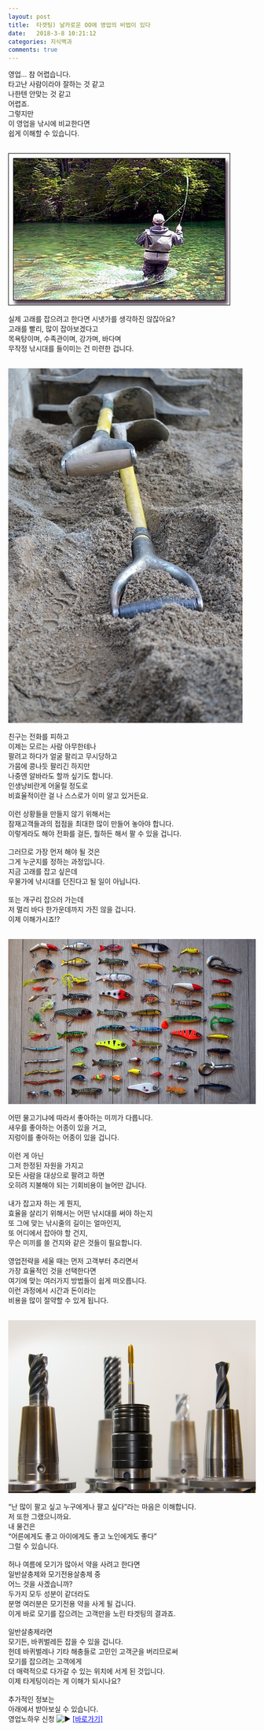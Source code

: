 ```yaml
---
layout: post
title:  타겟팅) 날카로운 OO에 영업의 비법이 있다
date:   2018-3-8 10:21:12
categories: 지식백과
comments: true
---
```






<p>영업… 참 어렵습니다.<br>타고난 사람이라야 잘하는 것 같고<br> 나한텐 안맞는 것 같고<br> 어렵죠.<br>그렇지만<br> 이 영업을 낚시에 비교한다면<br> 쉽게 이해할 수 있습니다.

<br><img class="image" src="/images/111113.jpg" alt=""/><br>


실제 고래를 잡으려고 한다면 시냇가를 생각하진 않잖아요?<br>고래를 빨리, 많이 잡아보겠다고<br> 목욕탕이며, 수족관이며, 강가며, 바다며<br> 무작정 낚시대를 들이미는 건 미련한 겁니다.


<br><img class="image" src="/images/224321421.jpg" alt=""/><br>

친구는 전화를 피하고<br> 이제는 모르는 사람 아무한테나<br> 팔려고 하다가 얼굴 팔리고 무시당하고<br> 가뭄에 콩나듯 팔리긴 하지만<br> 나중엔 알바라도 할까 싶기도 합니다.<br>인생낭비란게 어울릴 정도로<br> 비효율적이란 걸 나 스스로가 이미 알고 있거든요.<br> &nbsp;<br>이런 상황들을 만들지 않기 위해서는<br> 잠재고객들과의 접점을 최대한 많이 만들어 놓아야 합니다.<br>이렇게라도 해야 전화를 걸든, 뭘하든 해서 팔 수 있을 겁니다.<br> &nbsp;<br>그러므로 가장 먼저 해야 될 것은<br> 그게 누군지를 정하는 과정입니다.<br>지금 고래를 잡고 싶은데<br> 우물가에 낚시대를 던진다고 될 일이 아닙니다.<br> &nbsp;<br>또는 개구리 잡으러 가는데<br> 저 멀리 바다 한가운데까지 가진 않을 겁니다.<br>이제 이해가시죠!?

<br><img class="image" src="/images/346462.jpg" alt=""/><br>

어떤 물고기냐에 따라서 좋아하는 미끼가 다릅니다.<br>새우를 좋아하는 어종이 있을 거고,<br>지렁이를 좋아하는 어종이 있을 겁니다.<br> &nbsp;<br>이런 게 아닌<br> 그저 한정된 자원을 가지고<br> 모든 사람을 대상으로 팔려고 하면<br> 오히려 지불해야 되는 기회비용이 늘어만 갑니다.<br> &nbsp;<br>내가 잡고자 하는 게 뭔지,<br>효율을 살리기 위해서는 어떤 낚시대를 써야 하는지<br> 또 그에 맞는 낚시줄의 길이는 얼마인지,<br>또 어디에서 잡아야 할 건지,<br>무슨 미끼를 쓸 건지와 같은 것들이 필요합니다.<br> &nbsp;<br>영업전략을 세울 때는 먼저 고객부터 추리면서<br> 가장 효율적인 것을 선택한다면<br> 여기에 맞는 여러가지 방법들이 쉽게 떠오릅니다.<br>이런 과정에서 시간과 돈이라는<br> 비용을 많이 절약할 수 있게 됩니다.

<br><img class="image" src="/images/44623462.jpg" alt=""/><br>


“난 많이 팔고 싶고 누구에게나 팔고 싶다”라는 마음은 이해합니다.<br>저 또한 그랬으니까요.<br>내 물건은<br>“어른에게도 좋고 아이에게도 좋고 노인에게도 좋다”<br>그럴 수 있습니다.<br> &nbsp;<br>허나 여름에 모기가 많아서 약을 사려고 한다면<br> 일반살충제와 모기전용살충제 중<br> 어느 것을 사겠습니까?<br>두가지 모두 성분이 같더라도<br> 분명 여러분은 모기전용 약을 사게 될 겁니다.<br>이게 바로 모기를 잡으려는 고객만을 노린 타겟팅의 결과죠.<br> &nbsp;<br>일반살충제라면<br> 모기든, 바퀴벌레든 잡을 수 있을 겁니다.<br>헌데 바퀴벌레나 기타 해충들로 고민인 고객군을 버리므로써<br> 모기를 잡으려는 고객에게<br> 더 매력적으로 다가갈 수 있는 위치에 서게 된 것입니다.<br>이제 타게팅이라는 게 이해가 되시나요?<br> &nbsp;<br>추가적인 정보는<br> 아래에서 받아보실 수 있습니다.<br>영업노하우 신청 <img class="emoji" draggable="false" alt="▶" src="https://s.w.org/images/core/emoji/11/svg/25b6.svg"> <span style="color: rgb(0, 0, 255);"><a style="color: rgb(0, 0, 255);" href="https://www.leeseungju.com/auto-sales-process"><u>[바로가기]</u></a></span><br></p>